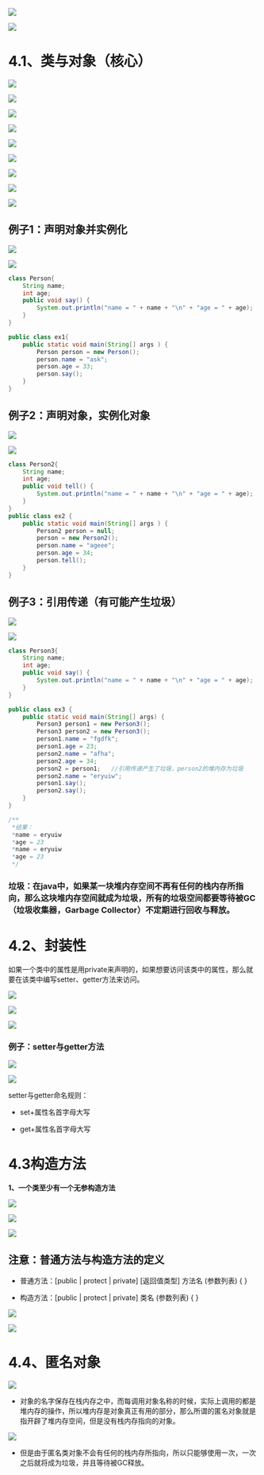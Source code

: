 

![](https://tcs.teambition.net/storage/312414f4f47b813d9da7232d706ab0ef448a?Signature=eyJhbGciOiJIUzI1NiIsInR5cCI6IkpXVCJ9.eyJBcHBJRCI6IjU5Mzc3MGZmODM5NjMyMDAyZTAzNThmMSIsIl9hcHBJZCI6IjU5Mzc3MGZmODM5NjMyMDAyZTAzNThmMSIsIl9vcmdhbml6YXRpb25JZCI6IiIsImV4cCI6MTYyMjEwNzY3NiwiaWF0IjoxNjIxNTAyODc2LCJyZXNvdXJjZSI6Ii9zdG9yYWdlLzMxMjQxNGY0ZjQ3YjgxM2Q5ZGE3MjMyZDcwNmFiMGVmNDQ4YSJ9.bV27afxOE_RC7encewEyq5X9FFZecqhPB6xsMUN0pj0&download=image.png "")



![](https://tcs.teambition.net/storage/3124dfb809e4675874c0c433b5b86da88eb9?Signature=eyJhbGciOiJIUzI1NiIsInR5cCI6IkpXVCJ9.eyJBcHBJRCI6IjU5Mzc3MGZmODM5NjMyMDAyZTAzNThmMSIsIl9hcHBJZCI6IjU5Mzc3MGZmODM5NjMyMDAyZTAzNThmMSIsIl9vcmdhbml6YXRpb25JZCI6IiIsImV4cCI6MTYyMjEwNzY3NiwiaWF0IjoxNjIxNTAyODc2LCJyZXNvdXJjZSI6Ii9zdG9yYWdlLzMxMjRkZmI4MDllNDY3NTg3NGMwYzQzM2I1Yjg2ZGE4OGViOSJ9.5IEvC-p4SpMIYeXg3UPp7FzPCXiTSTaSm352Db-u1QY&download=image.png "")



# 4.1、类与对象（核心）

![](https://tcs.teambition.net/storage/3124c4941319f8722c80110feadd510dd08f?Signature=eyJhbGciOiJIUzI1NiIsInR5cCI6IkpXVCJ9.eyJBcHBJRCI6IjU5Mzc3MGZmODM5NjMyMDAyZTAzNThmMSIsIl9hcHBJZCI6IjU5Mzc3MGZmODM5NjMyMDAyZTAzNThmMSIsIl9vcmdhbml6YXRpb25JZCI6IiIsImV4cCI6MTYyMjEwNzY3NiwiaWF0IjoxNjIxNTAyODc2LCJyZXNvdXJjZSI6Ii9zdG9yYWdlLzMxMjRjNDk0MTMxOWY4NzIyYzgwMTEwZmVhZGQ1MTBkZDA4ZiJ9.-vpcwLtTsxJZfKYJmdg_1EwYGtkVsMopWu9Xay3UEMo&download=image.png "")



![](https://tcs.teambition.net/storage/312450f9e4ce2f8e4f38babf3bd6e0d32b8d?Signature=eyJhbGciOiJIUzI1NiIsInR5cCI6IkpXVCJ9.eyJBcHBJRCI6IjU5Mzc3MGZmODM5NjMyMDAyZTAzNThmMSIsIl9hcHBJZCI6IjU5Mzc3MGZmODM5NjMyMDAyZTAzNThmMSIsIl9vcmdhbml6YXRpb25JZCI6IiIsImV4cCI6MTYyMjEwNzY3NiwiaWF0IjoxNjIxNTAyODc2LCJyZXNvdXJjZSI6Ii9zdG9yYWdlLzMxMjQ1MGY5ZTRjZTJmOGU0ZjM4YmFiZjNiZDZlMGQzMmI4ZCJ9.OUC5wEN1YbqGJunZPUjbTxiGqH1r2RScjgnHqw1y8H0&download=image.png "")

![](https://tcs.teambition.net/storage/312481901ebc4ce804db835cb0628632464c?Signature=eyJhbGciOiJIUzI1NiIsInR5cCI6IkpXVCJ9.eyJBcHBJRCI6IjU5Mzc3MGZmODM5NjMyMDAyZTAzNThmMSIsIl9hcHBJZCI6IjU5Mzc3MGZmODM5NjMyMDAyZTAzNThmMSIsIl9vcmdhbml6YXRpb25JZCI6IiIsImV4cCI6MTYyMjEwNzY3NiwiaWF0IjoxNjIxNTAyODc2LCJyZXNvdXJjZSI6Ii9zdG9yYWdlLzMxMjQ4MTkwMWViYzRjZTgwNGRiODM1Y2IwNjI4NjMyNDY0YyJ9.Rom_MsIwroaANtcSw2kbQviPBgEDOQZcm4WfxyIMnTc&download=image.png "")



![](https://tcs.teambition.net/storage/31246883d35baf8f41959ce02e2d89f6d0c9?Signature=eyJhbGciOiJIUzI1NiIsInR5cCI6IkpXVCJ9.eyJBcHBJRCI6IjU5Mzc3MGZmODM5NjMyMDAyZTAzNThmMSIsIl9hcHBJZCI6IjU5Mzc3MGZmODM5NjMyMDAyZTAzNThmMSIsIl9vcmdhbml6YXRpb25JZCI6IiIsImV4cCI6MTYyMjEwNzY3NiwiaWF0IjoxNjIxNTAyODc2LCJyZXNvdXJjZSI6Ii9zdG9yYWdlLzMxMjQ2ODgzZDM1YmFmOGY0MTk1OWNlMDJlMmQ4OWY2ZDBjOSJ9.PVUI8_pjiTyCsD-_49nwnVdsxiYGHWyzDGaiCgW5LZ8&download=image.png "")

![](https://tcs.teambition.net/storage/31248a7a2dd44e4e2ee58a7c730083bad21c?Signature=eyJhbGciOiJIUzI1NiIsInR5cCI6IkpXVCJ9.eyJBcHBJRCI6IjU5Mzc3MGZmODM5NjMyMDAyZTAzNThmMSIsIl9hcHBJZCI6IjU5Mzc3MGZmODM5NjMyMDAyZTAzNThmMSIsIl9vcmdhbml6YXRpb25JZCI6IiIsImV4cCI6MTYyMjEwNzY3NiwiaWF0IjoxNjIxNTAyODc2LCJyZXNvdXJjZSI6Ii9zdG9yYWdlLzMxMjQ4YTdhMmRkNDRlNGUyZWU1OGE3YzczMDA4M2JhZDIxYyJ9.HV0oawKOWFkZtb_3p2jmJLXxLna88fERzDGUM4me16o&download=image.png "")



![](https://tcs.teambition.net/storage/312482b2034d5a8e0b40260cfd5562061637?Signature=eyJhbGciOiJIUzI1NiIsInR5cCI6IkpXVCJ9.eyJBcHBJRCI6IjU5Mzc3MGZmODM5NjMyMDAyZTAzNThmMSIsIl9hcHBJZCI6IjU5Mzc3MGZmODM5NjMyMDAyZTAzNThmMSIsIl9vcmdhbml6YXRpb25JZCI6IiIsImV4cCI6MTYyMjEwNzY3NiwiaWF0IjoxNjIxNTAyODc2LCJyZXNvdXJjZSI6Ii9zdG9yYWdlLzMxMjQ4MmIyMDM0ZDVhOGUwYjQwMjYwY2ZkNTU2MjA2MTYzNyJ9.4U550MqpvxgGlgdY4hXY2PwOxswIDArftYZUVURwPiI&download=image.png "")

![](https://tcs.teambition.net/storage/31247c4bfb9bb96b4f2bea3155094afc9a50?Signature=eyJhbGciOiJIUzI1NiIsInR5cCI6IkpXVCJ9.eyJBcHBJRCI6IjU5Mzc3MGZmODM5NjMyMDAyZTAzNThmMSIsIl9hcHBJZCI6IjU5Mzc3MGZmODM5NjMyMDAyZTAzNThmMSIsIl9vcmdhbml6YXRpb25JZCI6IiIsImV4cCI6MTYyMjEwNzY3NiwiaWF0IjoxNjIxNTAyODc2LCJyZXNvdXJjZSI6Ii9zdG9yYWdlLzMxMjQ3YzRiZmI5YmI5NmI0ZjJiZWEzMTU1MDk0YWZjOWE1MCJ9.ZTLqJzmlT6qXliNmR5BSelToTJHq1IqSJz8ap38JvoY&download=image.png "")



![](https://tcs.teambition.net/storage/3124d2a1d50917bb27f845110d15a47715c9?Signature=eyJhbGciOiJIUzI1NiIsInR5cCI6IkpXVCJ9.eyJBcHBJRCI6IjU5Mzc3MGZmODM5NjMyMDAyZTAzNThmMSIsIl9hcHBJZCI6IjU5Mzc3MGZmODM5NjMyMDAyZTAzNThmMSIsIl9vcmdhbml6YXRpb25JZCI6IiIsImV4cCI6MTYyMjEwNzY3NiwiaWF0IjoxNjIxNTAyODc2LCJyZXNvdXJjZSI6Ii9zdG9yYWdlLzMxMjRkMmExZDUwOTE3YmIyN2Y4NDUxMTBkMTVhNDc3MTVjOSJ9.wMGlK6ybiYhZX2YhJlcg66j598Knx-NFuKKHL2zSPcU&download=image.png "")

![](https://tcs.teambition.net/storage/31240acbf0730f222e0a285be136845e7167?Signature=eyJhbGciOiJIUzI1NiIsInR5cCI6IkpXVCJ9.eyJBcHBJRCI6IjU5Mzc3MGZmODM5NjMyMDAyZTAzNThmMSIsIl9hcHBJZCI6IjU5Mzc3MGZmODM5NjMyMDAyZTAzNThmMSIsIl9vcmdhbml6YXRpb25JZCI6IiIsImV4cCI6MTYyMjEwNzY3NiwiaWF0IjoxNjIxNTAyODc2LCJyZXNvdXJjZSI6Ii9zdG9yYWdlLzMxMjQwYWNiZjA3MzBmMjIyZTBhMjg1YmUxMzY4NDVlNzE2NyJ9.l4RL_CRzSTWjDmGTgn7l7xYm3YHkZXP9ymaT32IXHBk&download=image.png "")



## 例子1：声明对象并实例化

![](https://tcs.teambition.net/storage/3124fbee8fa8a4456b277d87912c637ddb26?Signature=eyJhbGciOiJIUzI1NiIsInR5cCI6IkpXVCJ9.eyJBcHBJRCI6IjU5Mzc3MGZmODM5NjMyMDAyZTAzNThmMSIsIl9hcHBJZCI6IjU5Mzc3MGZmODM5NjMyMDAyZTAzNThmMSIsIl9vcmdhbml6YXRpb25JZCI6IiIsImV4cCI6MTYyMjEwNzY3NiwiaWF0IjoxNjIxNTAyODc2LCJyZXNvdXJjZSI6Ii9zdG9yYWdlLzMxMjRmYmVlOGZhOGE0NDU2YjI3N2Q4NzkxMmM2MzdkZGIyNiJ9.YWFE0an_uOCrBSqpVHE_ThaGanpxukPTRNhwRFfJ4yA&download=image.png "")

![](https://tcs.teambition.net/storage/3124caf8e93d1a02d4a82d35a637e14d6493?Signature=eyJhbGciOiJIUzI1NiIsInR5cCI6IkpXVCJ9.eyJBcHBJRCI6IjU5Mzc3MGZmODM5NjMyMDAyZTAzNThmMSIsIl9hcHBJZCI6IjU5Mzc3MGZmODM5NjMyMDAyZTAzNThmMSIsIl9vcmdhbml6YXRpb25JZCI6IiIsImV4cCI6MTYyMjEwNzY3NiwiaWF0IjoxNjIxNTAyODc2LCJyZXNvdXJjZSI6Ii9zdG9yYWdlLzMxMjRjYWY4ZTkzZDFhMDJkNGE4MmQzNWE2MzdlMTRkNjQ5MyJ9.ay8OtEuB7WVXdF53bMkCd-PTUEovVNwCYdcEALLiDl8&download=image.png "")

```java
class Person{
	String name;
	int age;
	public void say() {
		System.out.println("name = " + name + "\n" + "age = " + age);
	}
}

public class ex1{
	public static void main(String[] args ) {
		Person person = new Person();
		person.name = "ask";
		person.age = 33;
		person.say();
	}
}


```



## 例子2：声明对象，实例化对象

![](https://tcs.teambition.net/storage/31248568bf71c73d26fffe241814efeaadb1?Signature=eyJhbGciOiJIUzI1NiIsInR5cCI6IkpXVCJ9.eyJBcHBJRCI6IjU5Mzc3MGZmODM5NjMyMDAyZTAzNThmMSIsIl9hcHBJZCI6IjU5Mzc3MGZmODM5NjMyMDAyZTAzNThmMSIsIl9vcmdhbml6YXRpb25JZCI6IiIsImV4cCI6MTYyMjEwNzY3NiwiaWF0IjoxNjIxNTAyODc2LCJyZXNvdXJjZSI6Ii9zdG9yYWdlLzMxMjQ4NTY4YmY3MWM3M2QyNmZmZmUyNDE4MTRlZmVhYWRiMSJ9.guotJ0JaSG4vF2B3QIFJy88617w0koV978XFmZW48mI&download=image.png "")

![](https://tcs.teambition.net/storage/31240fc9a6745737702092583d4a34fa638c?Signature=eyJhbGciOiJIUzI1NiIsInR5cCI6IkpXVCJ9.eyJBcHBJRCI6IjU5Mzc3MGZmODM5NjMyMDAyZTAzNThmMSIsIl9hcHBJZCI6IjU5Mzc3MGZmODM5NjMyMDAyZTAzNThmMSIsIl9vcmdhbml6YXRpb25JZCI6IiIsImV4cCI6MTYyMjEwNzY3NiwiaWF0IjoxNjIxNTAyODc2LCJyZXNvdXJjZSI6Ii9zdG9yYWdlLzMxMjQwZmM5YTY3NDU3Mzc3MDIwOTI1ODNkNGEzNGZhNjM4YyJ9.CyxMxdee5dQ_jIeZtDuUzRU3wNzFzNLbW_MynkfHr9Y&download=image.png "")

```java
class Person2{
	String name;
	int age;
	public void tell() {
		System.out.println("name = " + name + "\n" + "age = " + age);
	}
}
public class ex2 {
	public static void main(String[] args ) {
		Person2 person = null; 
		person = new Person2();
		person.name = "ageee";
		person.age = 34;
		person.tell();
	}
}

```

## 例子3：引用传递（有可能产生垃圾）

![](https://tcs.teambition.net/storage/31248785a82fffcda64b4aed9eebd2c6d066?Signature=eyJhbGciOiJIUzI1NiIsInR5cCI6IkpXVCJ9.eyJBcHBJRCI6IjU5Mzc3MGZmODM5NjMyMDAyZTAzNThmMSIsIl9hcHBJZCI6IjU5Mzc3MGZmODM5NjMyMDAyZTAzNThmMSIsIl9vcmdhbml6YXRpb25JZCI6IiIsImV4cCI6MTYyMjEwNzY3NiwiaWF0IjoxNjIxNTAyODc2LCJyZXNvdXJjZSI6Ii9zdG9yYWdlLzMxMjQ4Nzg1YTgyZmZmY2RhNjRiNGFlZDllZWJkMmM2ZDA2NiJ9.3Dd53LaC-9SMyTKV4Ys232q0iYd6XcOh5Kxh6YpANrM&download=image.png "")

![](https://tcs.teambition.net/storage/3124f053ed9336b75f6643acc1f059280180?Signature=eyJhbGciOiJIUzI1NiIsInR5cCI6IkpXVCJ9.eyJBcHBJRCI6IjU5Mzc3MGZmODM5NjMyMDAyZTAzNThmMSIsIl9hcHBJZCI6IjU5Mzc3MGZmODM5NjMyMDAyZTAzNThmMSIsIl9vcmdhbml6YXRpb25JZCI6IiIsImV4cCI6MTYyMjEwNzY3NiwiaWF0IjoxNjIxNTAyODc2LCJyZXNvdXJjZSI6Ii9zdG9yYWdlLzMxMjRmMDUzZWQ5MzM2Yjc1ZjY2NDNhY2MxZjA1OTI4MDE4MCJ9.OcarYw-XJwB5fXMrSYpuHX7zxPJMvd-s6bqDDPwc2ds&download=image.png "")

```java
class Person3{
	String name;
	int age;
	public void say() {
		System.out.println("name = " + name + "\n" + "age = " + age);
	}
}

public class ex3 {
	public static void main(String[] args) {
		Person3 person1 = new Person3();
		Person3 person2 = new Person3();
		person1.name = "fgdfk";
		person1.age = 23;
		person2.name = "afha";
		person2.age = 34;
		person2 = person1;   //引用传递产生了垃圾，person2的堆内存为垃圾
		person2.name = "eryuiw";
		person1.say();
		person2.say();
	}
}

/**
 *结果：
 *name = eryuiw
 *age = 23
 *name = eryuiw
 *age = 23
 */

```



### 垃圾：在java中，如果某一块堆内存空间不再有任何的栈内存所指向，那么这块堆内存空间就成为垃圾，所有的垃圾空间都要等待被GC（垃圾收集器，Garbage Collector）不定期进行回收与释放。





# 4.2、封装性



如果一个类中的属性是用private来声明的，如果想要访问该类中的属性，那么就要在该类中编写setter、getter方法来访问。

![](https://tcs.teambition.net/storage/3124caa3c1c0a673f57379e7534091222a68?Signature=eyJhbGciOiJIUzI1NiIsInR5cCI6IkpXVCJ9.eyJBcHBJRCI6IjU5Mzc3MGZmODM5NjMyMDAyZTAzNThmMSIsIl9hcHBJZCI6IjU5Mzc3MGZmODM5NjMyMDAyZTAzNThmMSIsIl9vcmdhbml6YXRpb25JZCI6IiIsImV4cCI6MTYyMjEwNzY3NiwiaWF0IjoxNjIxNTAyODc2LCJyZXNvdXJjZSI6Ii9zdG9yYWdlLzMxMjRjYWEzYzFjMGE2NzNmNTczNzllNzUzNDA5MTIyMmE2OCJ9.qkDa_FUKAitz26ZVGV_BbG8px4bP9-Yp8-DyrGBwEV8&download=image.png "")

![](https://tcs.teambition.net/storage/312409349dadcdbe6ca085f16b3c0d4b1639?Signature=eyJhbGciOiJIUzI1NiIsInR5cCI6IkpXVCJ9.eyJBcHBJRCI6IjU5Mzc3MGZmODM5NjMyMDAyZTAzNThmMSIsIl9hcHBJZCI6IjU5Mzc3MGZmODM5NjMyMDAyZTAzNThmMSIsIl9vcmdhbml6YXRpb25JZCI6IiIsImV4cCI6MTYyMjEwNzY3NiwiaWF0IjoxNjIxNTAyODc2LCJyZXNvdXJjZSI6Ii9zdG9yYWdlLzMxMjQwOTM0OWRhZGNkYmU2Y2EwODVmMTZiM2MwZDRiMTYzOSJ9.38DUlHvHplsDeAKFOH4_C-T7_EjseuiXXb2uspX3Hx0&download=image.png "")



![](https://tcs.teambition.net/storage/3124affac011a26db0383c1fd7024ddc18b4?Signature=eyJhbGciOiJIUzI1NiIsInR5cCI6IkpXVCJ9.eyJBcHBJRCI6IjU5Mzc3MGZmODM5NjMyMDAyZTAzNThmMSIsIl9hcHBJZCI6IjU5Mzc3MGZmODM5NjMyMDAyZTAzNThmMSIsIl9vcmdhbml6YXRpb25JZCI6IiIsImV4cCI6MTYyMjEwNzY3NiwiaWF0IjoxNjIxNTAyODc2LCJyZXNvdXJjZSI6Ii9zdG9yYWdlLzMxMjRhZmZhYzAxMWEyNmRiMDM4M2MxZmQ3MDI0ZGRjMThiNCJ9.TlawtNZaYEbNVHXB964nIJRzHJsZElOC3s6Z5kOYO_I&download=image.png "")



### 例子：setter与getter方法

![](https://tcs.teambition.net/storage/3124f7a57e8962bd256bdabe9807ebc76693?Signature=eyJhbGciOiJIUzI1NiIsInR5cCI6IkpXVCJ9.eyJBcHBJRCI6IjU5Mzc3MGZmODM5NjMyMDAyZTAzNThmMSIsIl9hcHBJZCI6IjU5Mzc3MGZmODM5NjMyMDAyZTAzNThmMSIsIl9vcmdhbml6YXRpb25JZCI6IiIsImV4cCI6MTYyMjEwNzY3NiwiaWF0IjoxNjIxNTAyODc2LCJyZXNvdXJjZSI6Ii9zdG9yYWdlLzMxMjRmN2E1N2U4OTYyYmQyNTZiZGFiZTk4MDdlYmM3NjY5MyJ9.9NvpsTCX9A752_CnQ5tTMuw_fIucHF3QI8VZgJrqL_8&download=image.png "")

![](https://tcs.teambition.net/storage/3124511cf20a887173980c972ff662cb16e1?Signature=eyJhbGciOiJIUzI1NiIsInR5cCI6IkpXVCJ9.eyJBcHBJRCI6IjU5Mzc3MGZmODM5NjMyMDAyZTAzNThmMSIsIl9hcHBJZCI6IjU5Mzc3MGZmODM5NjMyMDAyZTAzNThmMSIsIl9vcmdhbml6YXRpb25JZCI6IiIsImV4cCI6MTYyMjEwNzY3NiwiaWF0IjoxNjIxNTAyODc2LCJyZXNvdXJjZSI6Ii9zdG9yYWdlLzMxMjQ1MTFjZjIwYTg4NzE3Mzk4MGM5NzJmZjY2MmNiMTZlMSJ9.W6WeRiWeAw2tGu4MqxMGFe4FXmcUZ6YwByA34royGDs&download=image.png "")



setter与getter命名规则：

- set+属性名首字母大写

- get+属性名首字母大写



# 4.3构造方法

**1、一个类至少有一个无参构造方法**

![](https://tcs.teambition.net/storage/3124976a263768ade34d9074e0647460b96f?Signature=eyJhbGciOiJIUzI1NiIsInR5cCI6IkpXVCJ9.eyJBcHBJRCI6IjU5Mzc3MGZmODM5NjMyMDAyZTAzNThmMSIsIl9hcHBJZCI6IjU5Mzc3MGZmODM5NjMyMDAyZTAzNThmMSIsIl9vcmdhbml6YXRpb25JZCI6IiIsImV4cCI6MTYyMjEwNzY3NiwiaWF0IjoxNjIxNTAyODc2LCJyZXNvdXJjZSI6Ii9zdG9yYWdlLzMxMjQ5NzZhMjYzNzY4YWRlMzRkOTA3NGUwNjQ3NDYwYjk2ZiJ9.Xr_0tasM76afHqbH5cxN9cWITVllte_Wl4oznBOXf7U&download=image.png "")

![](https://tcs.teambition.net/storage/3124f26748a0f8640b923da2fa8087b1ccd6?Signature=eyJhbGciOiJIUzI1NiIsInR5cCI6IkpXVCJ9.eyJBcHBJRCI6IjU5Mzc3MGZmODM5NjMyMDAyZTAzNThmMSIsIl9hcHBJZCI6IjU5Mzc3MGZmODM5NjMyMDAyZTAzNThmMSIsIl9vcmdhbml6YXRpb25JZCI6IiIsImV4cCI6MTYyMjEwNzY3NiwiaWF0IjoxNjIxNTAyODc2LCJyZXNvdXJjZSI6Ii9zdG9yYWdlLzMxMjRmMjY3NDhhMGY4NjQwYjkyM2RhMmZhODA4N2IxY2NkNiJ9.VwUiX7tw76-0MWWGcqgqNIawFr3nSFeOde49KBV-DSA&download=image.png "")

![](https://tcs.teambition.net/storage/312478feedc067484861437278f20f63ad64?Signature=eyJhbGciOiJIUzI1NiIsInR5cCI6IkpXVCJ9.eyJBcHBJRCI6IjU5Mzc3MGZmODM5NjMyMDAyZTAzNThmMSIsIl9hcHBJZCI6IjU5Mzc3MGZmODM5NjMyMDAyZTAzNThmMSIsIl9vcmdhbml6YXRpb25JZCI6IiIsImV4cCI6MTYyMjEwNzY3NiwiaWF0IjoxNjIxNTAyODc2LCJyZXNvdXJjZSI6Ii9zdG9yYWdlLzMxMjQ3OGZlZWRjMDY3NDg0ODYxNDM3Mjc4ZjIwZjYzYWQ2NCJ9.xeG64s-rgtMr422Mmi-l1Zof9Hp07hziC7QCNGJHzc0&download=image.png "")



## 注意：普通方法与构造方法的定义

- 普通方法：[public | protect | private] [返回值类型] 方法名 (参数列表) { }

- 构造方法：[public | protect | private]  类名  (参数列表) { }



![](https://tcs.teambition.net/storage/3124a960ce1b9afcb458d006e81f6be608a2?Signature=eyJhbGciOiJIUzI1NiIsInR5cCI6IkpXVCJ9.eyJBcHBJRCI6IjU5Mzc3MGZmODM5NjMyMDAyZTAzNThmMSIsIl9hcHBJZCI6IjU5Mzc3MGZmODM5NjMyMDAyZTAzNThmMSIsIl9vcmdhbml6YXRpb25JZCI6IiIsImV4cCI6MTYyMjEwNzY3NiwiaWF0IjoxNjIxNTAyODc2LCJyZXNvdXJjZSI6Ii9zdG9yYWdlLzMxMjRhOTYwY2UxYjlhZmNiNDU4ZDAwNmU4MWY2YmU2MDhhMiJ9.clFTrTbEAMD4m8U1CfWDhqWrsRNe1jexKYaYjlgbmrk&download=image.png "")



![](https://tcs.teambition.net/storage/31245fab21b0f35c8faf71c03877eae955c3?Signature=eyJhbGciOiJIUzI1NiIsInR5cCI6IkpXVCJ9.eyJBcHBJRCI6IjU5Mzc3MGZmODM5NjMyMDAyZTAzNThmMSIsIl9hcHBJZCI6IjU5Mzc3MGZmODM5NjMyMDAyZTAzNThmMSIsIl9vcmdhbml6YXRpb25JZCI6IiIsImV4cCI6MTYyMjEwNzY3NiwiaWF0IjoxNjIxNTAyODc2LCJyZXNvdXJjZSI6Ii9zdG9yYWdlLzMxMjQ1ZmFiMjFiMGYzNWM4ZmFmNzFjMDM4NzdlYWU5NTVjMyJ9.bum4f48yEw7Y7UR-kR7EbNjbGA5Y07uZXXZF9d78Fcs&download=image.png "")





# 4.4、匿名对象



![](https://tcs.teambition.net/storage/3124946a93c188186c80ca27814d183a968c?Signature=eyJhbGciOiJIUzI1NiIsInR5cCI6IkpXVCJ9.eyJBcHBJRCI6IjU5Mzc3MGZmODM5NjMyMDAyZTAzNThmMSIsIl9hcHBJZCI6IjU5Mzc3MGZmODM5NjMyMDAyZTAzNThmMSIsIl9vcmdhbml6YXRpb25JZCI6IiIsImV4cCI6MTYyMjEwNzY3NiwiaWF0IjoxNjIxNTAyODc2LCJyZXNvdXJjZSI6Ii9zdG9yYWdlLzMxMjQ5NDZhOTNjMTg4MTg2YzgwY2EyNzgxNGQxODNhOTY4YyJ9.216WwxzbHqcGtirn2e3ldyWAXSSKcDtWUcNCftU5KSo&download=image.png "")



- 对象的名字保存在栈内存之中，而每调用对象名称的时候，实际上调用的都是堆内存的操作，所以堆内存是对象真正有用的部分，那么所谓的匿名对象就是指开辟了堆内存空间，但是没有栈内存指向的对象。



![](https://tcs.teambition.net/storage/31244f3b8a8698cd4f9fa21472d1b0646c07?Signature=eyJhbGciOiJIUzI1NiIsInR5cCI6IkpXVCJ9.eyJBcHBJRCI6IjU5Mzc3MGZmODM5NjMyMDAyZTAzNThmMSIsIl9hcHBJZCI6IjU5Mzc3MGZmODM5NjMyMDAyZTAzNThmMSIsIl9vcmdhbml6YXRpb25JZCI6IiIsImV4cCI6MTYyMjEwNzY3NiwiaWF0IjoxNjIxNTAyODc2LCJyZXNvdXJjZSI6Ii9zdG9yYWdlLzMxMjQ0ZjNiOGE4Njk4Y2Q0ZjlmYTIxNDcyZDFiMDY0NmMwNyJ9.fKoLBjCj93p8LWLKv1stqNjI4OeYyr3YhVjQzU1rngE&download=image.png "")



- 但是由于匿名类对象不会有任何的栈内存所指向，所以只能够使用一次，一次之后就将成为垃圾，并且等待被GC释放。















